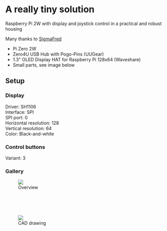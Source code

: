 # A really tiny solution
Raspberry Pi 2W with display and joystick control in a practical and robust housing

Many thanks to <a href="https://github.com/SigmaFred">SigmaFred</a>

<ul>
	<li>Pi Zero 2W</li>
	<li>Zero4U USB Hub with Pogo-Pins (UUGear)</li>
	<li>1.3" OLED Display HAT for Raspberry Pi 128x64 (Waveshare)</li>
	<li>Small parts, see image below</li>
</ul>

## Setup
### Display
Driver: SH1106\
Interface: SPI\
SPI port: 0\
Horizontal resolution: 128\
Vertical resolution: 64\
Color: Black-and-white

### Control buttons
Variant: 3


### Gallery

<figure>
	<img src="https://github.com/outdoorbits/case-for-little-backup-box/blob/main/Raspberry_Pi_zero_2W/images/zero2w_overview.jpg" align="center">
	<figcaption>Overview</figcaption>
</figure><br />
<br />
<br />
<figure>
	<img src="https://github.com/outdoorbits/case-for-little-backup-box/blob/main/Raspberry_Pi_zero_2W/images/zero2w_cad.jpg" align="center">
	<figcaption>CAD drawing</figcaption>
</figure><br />
